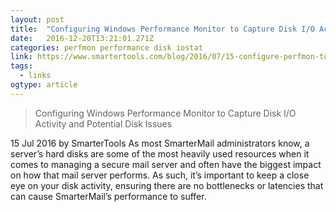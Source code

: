 ```yaml
---
layout: post 
title:  "Configuring Windows Performance Monitor to Capture Disk I/O Activity and Potential Disk Issues" 
date:   2016-12-20T13:21:01.271Z 
categories: perfmon performance disk iostat
link: https://www.smartertools.com/blog/2016/07/15-configure-perfmon-to-prevent-disk-issues 
tags:
  - links
ogtype: article 
---
```


> Configuring Windows Performance Monitor to Capture Disk I/O Activity and Potential Disk Issues

15
Jul 2016
 by SmarterTools
As most SmarterMail administrators know, a server’s hard disks are some of the most heavily used resources when it comes to managing a secure mail server and often have the biggest impact on how that mail server performs. As such, it’s important to keep a close eye on your disk activity, ensuring there are no bottlenecks or latencies that can cause SmarterMail’s performance to suffer.
